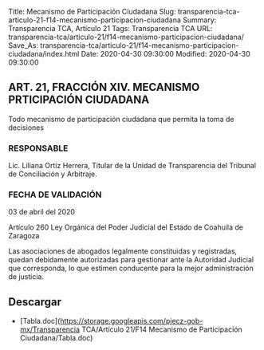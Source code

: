 Title: Mecanismo de Participación Ciudadana
Slug: transparencia-tca-articulo-21-f14-mecanismo-participacion-ciudadana
Summary: Transparencia TCA, Artículo 21
Tags: Transparencia TCA
URL: transparencia-tca/articulo-21/f14-mecanismo-participacion-ciudadana/
Save_As: transparencia-tca/articulo-21/f14-mecanismo-participacion-ciudadana/index.html
Date: 2020-04-30 09:30:00
Modified: 2020-04-30 09:30:00


## ART. 21, FRACCIÓN XIV. MECANISMO PRTICIPACIÓN CIUDADANA

Todo mecanismo de participación ciudadana que permita la toma de decisiones


### RESPONSABLE

Lic. Liliana Ortiz Herrera, Titular de la Unidad de Transparencia del Tribunal de Conciliación y Arbitraje.


### FECHA DE VALIDACIÓN

03 de abril del 2020


Artículo 260 Ley Orgánica del Poder Judicial del Estado de Coahuila de Zaragoza

Las asociaciones de abogados legalmente constituidas y registradas, quedan debidamente autorizadas para gestionar ante la Autoridad Judicial que corresponda, lo que estimen conducente para la mejor administración de justicia.



## Descargar


* [Tabla.doc](https://storage.googleapis.com/pjecz-gob-mx/Transparencia TCA/Artículo 21/F14 Mecanismo de Participación Ciudadana/Tabla.doc)


